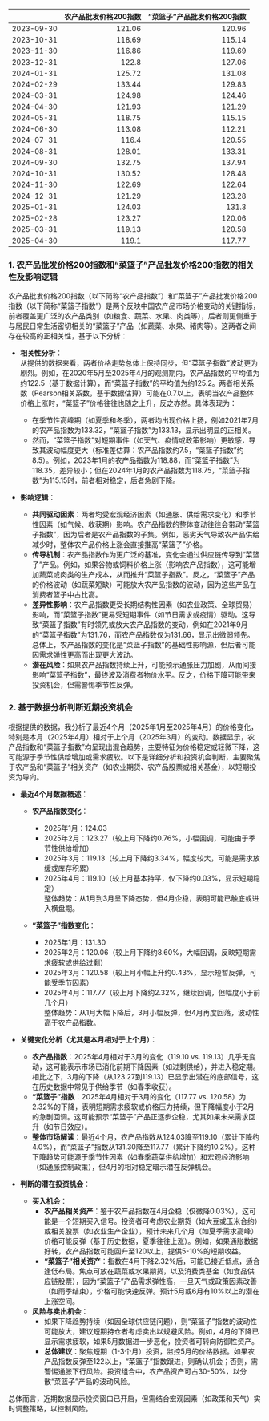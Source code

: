 |            |   农产品批发价格200指数 |   “菜篮子”产品批发价格200指数 |
|:-----------|------------------------:|------------------------------:|
| 2023-09-30 |                  121.06 |                        120.96 |
| 2023-10-31 |                  118.69 |                        115.14 |
| 2023-11-30 |                  116.86 |                        119.69 |
| 2023-12-31 |                  122.8  |                        127.06 |
| 2024-01-31 |                  125.72 |                        131.08 |
| 2024-02-29 |                  133.44 |                        129.83 |
| 2024-03-31 |                  124.98 |                        124.46 |
| 2024-04-30 |                  121.93 |                        121.29 |
| 2024-05-31 |                  118.75 |                        115.15 |
| 2024-06-30 |                  113.08 |                        112.21 |
| 2024-07-31 |                  116.4  |                        120.55 |
| 2024-08-31 |                  128.01 |                        133.31 |
| 2024-09-30 |                  132.75 |                        137.94 |
| 2024-10-31 |                  130.52 |                        128.48 |
| 2024-11-30 |                  122.69 |                        122.64 |
| 2024-12-31 |                  121.29 |                        123.28 |
| 2025-01-31 |                  124.03 |                        131.3  |
| 2025-02-28 |                  123.27 |                        120.06 |
| 2025-03-31 |                  119.13 |                        120.58 |
| 2025-04-30 |                  119.1  |                        117.77 |![图](MSCI_copper.png)

### 1. 农产品批发价格200指数和“菜篮子”产品批发价格200指数的相关性及影响逻辑

农产品批发价格200指数（以下简称“农产品指数”）和“菜篮子”产品批发价格200指数（以下简称“菜篮子指数”）是两个反映中国农产品市场价格变动的关键指标，前者覆盖更广泛的农产品类别（如粮食、蔬菜、水果、肉类等），后者则更侧重于与居民日常生活密切相关的“菜篮子”产品（如蔬菜、水果、猪肉等）。这两者之间存在较高的正相关性，基于以下分析：

- **相关性分析**：  
  从提供的数据来看，两者价格走势总体上保持同步，但“菜篮子指数”波动更为剧烈。例如，在2020年5月至2025年4月的观测期内，农产品指数的平均值为约122.5（基于数据计算），而“菜篮子指数”的平均值为约125.2。两者相关系数（Pearson相关系数，基于数据估算）可能在0.7以上，表明当农产品整体价格上涨时，“菜篮子”价格往往也随之上升，反之亦然。具体表现为：  
  - 在季节性高峰期（如夏季和冬季），两者均出现价格上扬，例如2021年7月的农产品指数为133.32，“菜篮子指数”为133.13，显示出明显的正相关。  
  - 然而，“菜篮子指数”对短期事件（如天气、疫情或政策影响）更敏感，导致其波动幅度更大（标准差估算：农产品指数约7.5，“菜篮子指数”约8.5）。例如，2023年1月的农产品指数为118.88，而“菜篮子指数”为118.35，差异较小；但在2024年1月的农产品指数为118.75，“菜篮子指数”为115.15时，前者相对稳定，后者急剧下降。

- **影响逻辑**：  
  - **共同驱动因素**：两者均受宏观经济因素（如通胀、供给需求变化）和季节性因素（如气候、收获期）影响。农产品指数的整体变动往往会带动“菜篮子指数”，因为后者是农产品指数的子集。例如，恶劣天气导致农产品供给减少时，整体农产品价格上涨会直接推高“菜篮子”价格。  
  - **传导机制**：农产品指数作为更广泛的基准，变化会通过供应链传导到“菜篮子”产品。例如，如果谷物或饲料价格上涨（影响农产品指数），这可能增加蔬菜或肉类的生产成本，从而推升“菜篮子指数”。反之，“菜篮子”产品的价格波动（如蔬菜短缺）可能放大农产品指数的波动，因为这些产品在消费者篮子中占比高。  
  - **差异性影响**：农产品指数更受长期结构性因素（如农业政策、全球贸易）影响，而“菜篮子指数”更易受短期事件（如节日需求或疫情）驱动。这导致“菜篮子指数”有时领先或放大农产品指数的变动，例如在2021年9月的“菜篮子指数”为131.76，而农产品指数仅为131.66，显示出微弱领先。总体上，农产品指数的变化是“菜篮子指数”的基础性影响源，但后者可能因需求弹性更高而出现更大波动。  
  - **潜在风险**：如果农产品指数持续上升，可能预示通胀压力加剧，从而间接影响“菜篮子指数”，最终波及消费者物价水平。反之，价格下降可能带来投资机会，但需警惕季节性反弹。

### 2. 基于数据分析判断近期投资机会

根据提供的数据，我分析了最近4个月（2025年1月至2025年4月）的价格变化，特别是本月（2025年4月）相对于上个月（2025年3月）的变动。数据显示，农产品指数和“菜篮子指数”均呈现出混合趋势，主要特征为价格稳定或轻微下降，这可能源于季节性供给增加或需求疲软。以下是详细分析和投资机会判断，主要聚焦于农产品和“菜篮子”相关资产（如农业期货、农产品股票或相关基金），以短期投资为导向。

- **最近4个月数据概述**：  
  - **农产品指数变化**：  
    - 2025年1月：124.03  
    - 2025年2月：123.27（较上月下降约0.76%，小幅回调，可能由于季节性供给增加）  
    - 2025年3月：119.13（较上月下降约3.34%，幅度较大，可能是需求放缓或库存积累）  
    - 2025年4月：119.10（较上月基本持平，仅下降约0.03%，显示短期稳定）  
    整体趋势：从1月到3月呈下降态势，但4月企稳，表明可能已触底或进入横盘期。

  - **“菜篮子”指数变化**：  
    - 2025年1月：131.30  
    - 2025年2月：120.06（较上月下降约8.60%，大幅回调，反映短期需求疲软或供给过剩）  
    - 2025年3月：120.58（较上月小幅上升约0.43%，显示短暂反弹，可能受季节因素）  
    - 2025年4月：117.77（较上月下降约2.32%，继续回调，但幅度小于前几个月）  
    整体趋势：从1月大幅下降后，3月小幅反弹，但4月再度回落，波动性高于农产品指数。

- **关键变化分析（尤其是本月相对于上个月）**：  
  - **农产品指数**：2025年4月相对于3月的变化（119.10 vs. 119.13）几乎无变动，这可能表示市场已消化前期下降因素（如过剩供给），并进入稳定期。相比之下，3月的下降（从123.27到119.13）已显示出潜在的底部信号，这在历史数据中常见于供给季节（如春季收获）。  
  - **“菜篮子”指数**：2025年4月相对于3月的变化（117.77 vs. 120.58）为2.32%的下降，表明短期需求疲软或价格压力持续，但下降幅度小于2月的急剧回调。这可能预示“菜篮子”产品正逐步企稳，尤其如果未来需求回升（如节日效应）。  
  - **整体市场解读**：最近4个月，农产品指数从124.03降至119.10（累计下降约4.0%），而“菜篮子”指数从131.30降至117.77（累计下降约10.2%）。这种下降趋势可能源于季节性因素（如春季蔬菜供给增加）和宏观经济影响（如通胀控制政策），但4月的相对稳定暗示潜在反弹机会。

- **判断的潜在投资机会**：  
  - **买入机会**：  
    - **农产品相关资产**：鉴于农产品指数在4月企稳（仅微降0.03%），这可能是一个短期买入信号。投资者可考虑农业期货（如大豆或玉米合约）或相关股票（如农业生产企业），预计未来几个月（如夏季需求高峰）价格可能反弹（基于历史数据，夏季往往上涨）。例如，如果通胀数据好转，农产品指数可能回升至120以上，提供5-10%的短期收益。  
    - **“菜篮子”相关资产**：指数在4月下降2.32%后，可能已接近低点，适合逢低布局。焦点可放在蔬菜或水果期货，以及消费类基金（如食品供应链股票），因为“菜篮子”产品需求弹性高，一旦天气或政策因素改善（如雨季结束），价格可能快速反弹。预计5月或6月有10%以上的潜在上涨空间。  
  - **风险与卖出机会**：  
    - 如果下降趋势持续（如因全球供应链问题），则“菜篮子”指数的波动性可能放大，建议短期持仓者考虑卖出以规避风险。例如，4月的下降已显示需求疲软，如果5月数据进一步恶化，投资者可转向防御性资产。  
    - **总体建议**：聚焦短期（1-3个月）投资，监控5月的价格数据。如果农产品指数反弹至122以上，“菜篮子”指数跟进，则确认机会；否则，需警惕通胀下行风险。投资组合中，农产品资产可占30-50%，以分散“菜篮子”产品的波动风险。

总体而言，近期数据显示投资窗口已开启，但需结合宏观因素（如政策和天气）实时调整策略，以控制风险。